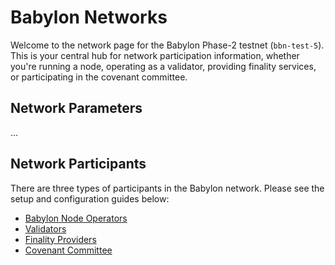 # Babylon Networks

Welcome to the network page for the Babylon Phase-2 testnet (`bbn-test-5`).
This is your central hub 
for network participation information, whether you're running a node, 
operating as a validator, providing finality services, or participating 
in the covenant committee.

## Network Parameters

<!-- TODO: sync with devops on the things we should add here.
Off the top of my head:
* Chain ID
* Genesis file location
* Seed nodes
* RPC nodes
* Snapshot

We can fully link to our partners here.
-->
...

## Network Participants

There are three types of participants in the Babylon network.
Please see the setup and configuration guides below:

- [Babylon Node Operators](babylon-node/README.md)
- [Validators](babylon-validators/README.md)
- [Finality Providers](https://github.com/babylonlabs-io/finality-providers)
- [Covenant Committee](covenant-committee/README.md)